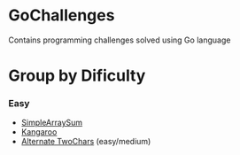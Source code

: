 # GoChallenges
Contains programming challenges solved using Go language

# Group by Dificulty

### Easy

- [SimpleArraySum](easy/simpleArraySum)
- [Kangaroo](easy/kangaroo)
- [Alternate TwoChars](easy/twoChars)  (easy/medium)

